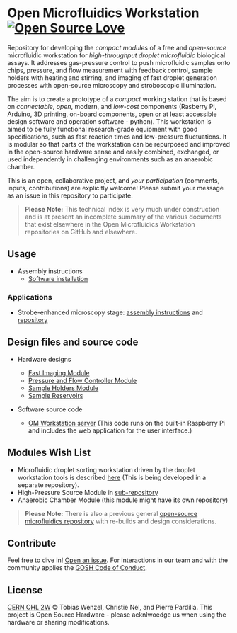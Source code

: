 # Open Microfluidics Workstation [![Open Source Love](https://badges.frapsoft.com/os/v1/open-source.svg?v=103)](https://github.com/ellerbrock/open-source-badges/)

Repository for developing the *compact* *modules* of a free and *open-source* microfluidic workstation for *high-throughput droplet microfluidic* biological assays. It addresses gas-pressure control to push microfluidic samples onto chips, pressure, and flow measurement with feedback control, sample holders with heating and stirring, and imaging of fast droplet generation processes with open-source microscopy and stroboscopic illumination.

The aim is to create a prototype of a *compact* working station that is based on *connectable*, *open*, modern, and *low-cost* components (Rasberry Pi, Arduino, 3D printing, on-board components, open or at least accessible design software and operation software - python). This workstation is aimed to be fully functional research-grade equipment with good specifications, such as fast reaction times and low-pressure fluctuations. It is modular so that parts of the workstation can be repurposed and improved in the open-source hardware sense and easily combined, exchanged, or used independently in challenging environments such as an anaerobic chamber.

This is an open, collaborative project, and *your participation* (comments, inputs, contributions) are explicitly welcome! Please submit your message as an issue in this repository to participate.

> **Please Note:** This technical index is very much under construction and is at present an incomplete summary of the various documents that exist elsewhere in the Open Microfluidics Workstation repositories on GitHub and elsewhere.

<!--- ## Table of Contents --->

<!--- ## Background --->

## Usage

* Assembly instructions
    * [Software installation](https://github.com/wenzel-lab/open-microfluidics-workstation/wiki/Install-the-Software)

### Applications
* Strobe-enhanced microscopy stage: [assembly instructions](https://librehub.github.io/3_Levels_Stage/) and [repository](https://github.com/LIBREhub/3_Levels_Stage) 

## Design files and source code

* Hardware designs
    * [Fast Imaging Module](https://github.com/wenzel-lab/open-microfluidics-workstation/tree/master/module-fast-imaging)
    * [Pressure and Flow Controller Module](https://github.com/wenzel-lab/open-microfluidics-workstation/tree/master/module-pressure-and-flow-controller)
    * [Sample Holders Module](https://github.com/wenzel-lab/open-microfluidics-workstation/tree/master/module-sample-holders)
    * [Sample Reservoirs](https://github.com/wenzel-lab/open-microfluidics-workstation/tree/master/module_sample_reservoirs)
 
* Software source code
    * [OM Workstation server](https://github.com/wenzel-lab/open-microfluidics-workstation/blob/master/module-pi/webapp.zip) (This code runs on the built-in Raspberry Pi and includes the web application for the user interface.)

## Modules Wish List
* Microfluidic droplet sorting workstation driven by the droplet workstation tools is described [here](https://github.com/MakerTobey/Open_FPGA_control_for_FADS) (This is being developed in a separate repository).
* High-Pressure Source Module in [sub-repository](https://github.com/wenzel-lab/open-microfluidics-workstation/tree/master/module-high-pressure-source)
* Anaerobic Chamber Module (this module might have its own repository)

> **Please Note:** There is also a previous general [open-source microfluidics repository](https://github.com/MakerTobey/OpenMicrofluidics) with re-builds and design considerations. 

## Contribute

Feel free to dive in! [Open an issue](https://github.com/wenzel-lab/open-microfluidics-workstation/issues/new).
For interactions in our team and with the community applies the [GOSH Code of Conduct](https://openhardware.science/gosh-2017/gosh-code-of-conduct/).

## License

[CERN OHL 2W](LICENSE) © Tobias Wenzel, Christie Nel, and Pierre Pardilla. This project is Open Source Hardware - please acknlwoedge us when using the hardware or sharing modifications.
